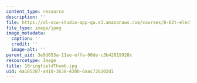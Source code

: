 ```yaml
---
content_type: resource
description: ''
file: https://ol-ocw-studio-app-qa.s3.amazonaws.com/courses/8-02t-electricity-and-magnetism-spring-2005/4a105287a4103638430b6aac726202d1_10ringfieldThumb.jpg
file_type: image/jpeg
image_metadata:
  caption: ''
  credit: ''
  image-alt: ''
parent_uid: 3e9d053a-11ee-effa-00de-c3b42819928c
resourcetype: Image
title: 10ringfieldThumb.jpg
uid: 4a105287-a410-3638-430b-6aac726202d1
---
```

